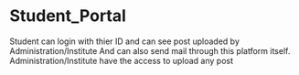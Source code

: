 # Student_Portal
Student can login with thier ID and can see post uploaded by Administration/Institute And can also send mail through this platform itself.
 Administration/Institute have the access to upload any post

